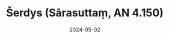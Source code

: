 ---
layout: page
title: 'Šerdys (Sārasuttaṃ, AN 4.150)'
category: palaipsnines
index:
 - Praktika
sortIndex: 4150
date: 2024-05-02
tags:
 - Praktika
suttacentral: an4.150
---
